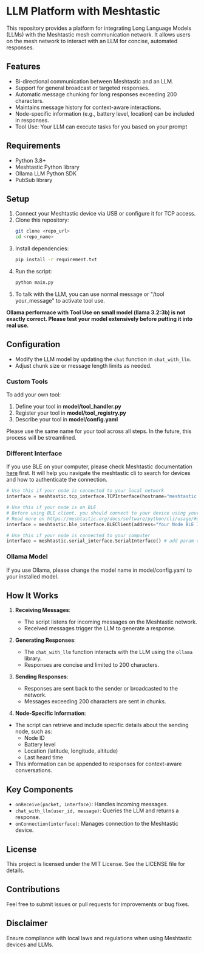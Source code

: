# LLM Platform with Meshtastic

This repository provides a platform for integrating Long Language Models (LLMs) with the Meshtastic mesh communication network. It allows users on the mesh network to interact with an LLM for concise, automated responses.

## Features

- Bi-directional communication between Meshtastic and an LLM.
- Support for general broadcast or targeted responses.
- Automatic message chunking for long responses exceeding 200 characters.
- Maintains message history for context-aware interactions.
- Node-specific information (e.g., battery level, location) can be included in responses.
- Tool Use: Your LLM can execute tasks for you based on your prompt

## Requirements

- Python 3.8+
- Meshtastic Python library
- Ollama LLM Python SDK
- PubSub library

## Setup

1. Connect your Meshtastic device via USB or configure it for TCP access.
2. Clone this repository:
   ```bash
   git clone <repo_url>
   cd <repo_name>
   ```
3. Install dependencies:
   ```bash
   pip install -r requirement.txt
   ```
4. Run the script:
   ```bash
   python main.py
   ```
5. To talk with the LLM, you can use normal message or "/tool your_message" to activate tool use.

**Ollama performace with Tool Use on small model (llama 3.2:3b) is not exactly correct. Please test your model extensively before putting it into real use.**

## Configuration

- Modify the LLM model by updating the `chat` function in `chat_with_llm`.
- Adjust chunk size or message length limits as needed.

### Custom Tools

To add your own tool:

1. Define your tool in **model/tool_handler.py**
2. Register your tool in **model/tool_registry.py**
3. Describe your tool in **model/config.yaml**

Please use the same name for your tool across all steps. In the future, this process will be streamlined.

### Different Interface

If you use BLE on your computer, please check Meshtastic documentation [here](https://meshtastic.org/docs/software/python/cli/usage/#utilizing-ble-via-the-python-cli) first. It will help you navigate the meshtastic cli to search for devices and how to authenticate the connection.

```python
# Use this if your node is connected to your local network
interface = meshtastic.tcp_interface.TCPInterface(hostname="meshtastic.local")

# Use this if your node is on BLE
# Before using BLE client, you should connect to your device using your system bluetooth settings.
# Read more on https://meshtastic.org/docs/software/python/cli/usage/#utilizing-ble-via-the-python-cli
interface = meshtastic.ble_interface.BLEClient(address="Your Node BLE Identifier")

# Use this if your node is connected to your computer
interface = meshtastic.serial_interface.SerialInterface() # add param devPath if you have multiple devices connected
```

### Ollama Model

If you use Ollama, please change the model name in model/config.yaml to your installed model.

## How It Works

1. **Receiving Messages**:

   - The script listens for incoming messages on the Meshtastic network.
   - Received messages trigger the LLM to generate a response.

2. **Generating Responses**:

   - The `chat_with_llm` function interacts with the LLM using the `ollama` library.
   - Responses are concise and limited to 200 characters.

3. **Sending Responses**:

   - Responses are sent back to the sender or broadcasted to the network.
   - Messages exceeding 200 characters are sent in chunks.

4. **Node-Specific Information**:

- The script can retrieve and include specific details about the sending node, such as:
  - Node ID
  - Battery level
  - Location (latitude, longitude, altitude)
  - Last heard time
- This information can be appended to responses for context-aware conversations.

## Key Components

- `onReceive(packet, interface)`: Handles incoming messages.
- `chat_with_llm(user_id, message)`: Queries the LLM and returns a response.
- `onConnection(interface)`: Manages connection to the Meshtastic device.

## License

This project is licensed under the MIT License. See the LICENSE file for details.

## Contributions

Feel free to submit issues or pull requests for improvements or bug fixes.

## Disclaimer

Ensure compliance with local laws and regulations when using Meshtastic devices and LLMs.
